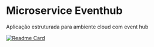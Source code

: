 # Microservice Eventhub
Aplicação estruturada para ambiente cloud com event hub

[![Readme Card](https://github-readme-stats.vercel.app/api/pin/?username=vanessabrava&repo=microservice_eventhub)](https://github.com/vanessabrava/microservice_eventhub)
